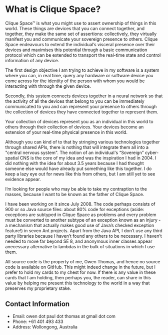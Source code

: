 # What is Clique Space?

Clique Space™ is what you might use to assert ownership of things in this world. These things are devices that you can connect together, and together, they make the same set of assertions: collectively, they virtually manifest you and communicate your sovereign presence to others. Clique Space endeavours to extend the individual’s visceral presence over their devices and maximises this potential through a basic communication protocol which can be extended to transport the real-time state and control information of any device.

The first design objective I am trying to achieve in my software is a system where you can, in real time, query any hardware or software device you come across for the identity of the person with whom you would be interacting with through the given device.

Secondly, this system connects devices together in a neural network so that the activity of all the devices that belong to you can be immediately communicated to you and can represent your presence to others through the collection of devices they have connected together to represent them.

Your collection of devices represent you as an individual in this world to others through their collection of devices. Your devices become an extension of your real-time physical presence in this world.

Although you can kind of to that by stringing various technologies together through shared APIs, there is nothing that will integrate them all into a "central nervous system". The notion of an individual's “Sovereign” cyber-spatial CNS is the core of my idea and was the inspiration I had in 2004. I did nothing with the idea for about 3.5 years because I had thought someone else would have already put something like this together. I do keep a lazy eye out for news like this from others, but I am still yet to see evidence appear.

I’m looking for people who may be able to take my contraption to the masses, because I want to be known as the father of Clique Space.

I have been working on it since July 2008. The code perhaps consists of 900 or so Java source files: about 80% code for exceptions (aside: exceptions are subtyped in Clique Space as problems and every problem must be converted to another subtype of an exception known as an injury - a mechanism that actually makes good use of Java’s checked exception feature!) in seven Ant projects. Apart from the Java API, I don’t use any third party libraries because I haven’t found any others to be necessary. I haven’t needed to move far beyond SE 8, and anonymous inner classes appear anecessary alternative to lambdas in the bulk of situations in which I use them.

All source code is the property of me, Owen Thomas, and hence no source code is available on GitHub. This might indeed change in the future, but I prefer to hold my cards to my chest for now. If there is any value in these cards that I am holding, then  perhaps you, the reader, can share in this value by helping me present this technology to the world in a way that preserves my proprietary stake.

## Contact Information ##

* Email:    owen dot paul dot thomas at gmail dot com
* Phone:    +61 401 493 433
* Address:  Wollongong, Australia
